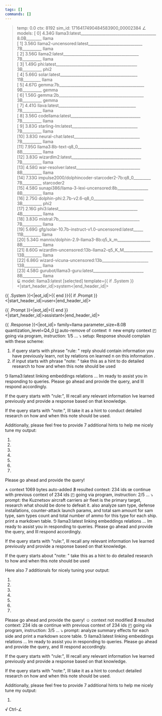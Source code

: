 ```yaml
---
tags: []
commands: []
---
```

> temp: 0.0 ctx: 8192 sim_id: 1716417490484583900_00002384
∠ models:
 [ 0] 4.34G llama3:latest_______________________________________ 8.0B________ llama       
 [ 1] 3.56G llama2-uncensored:latest____________________________ 7B__________ llama       
 [ 2] 3.56G llama2:latest_______________________________________ 7B__________ llama       
 [ 3] 1.49G phi:latest__________________________________________ 3B__________ phi2        
 [ 4] 5.66G solar:latest________________________________________ 11B_________ llama       
 [ 5] 4.67G gemma:7b____________________________________________ 9B__________ gemma       
 [ 6] 1.56G gemma:2b____________________________________________ 3B__________ gemma       
 [ 7] 4.41G llava:latest________________________________________ 7B__________ llama       
 [ 8] 3.56G codellama:latest____________________________________ 7B__________ llama       
 [ 9] 3.83G starling-lm:latest__________________________________ 7B__________ llama       
 [10] 3.83G neural-chat:latest__________________________________ 7B__________ llama       
 [11] 7.95G llama3:8b-text-q8_0_________________________________ 8B__________ llama       
 [12] 3.83G wizardlm2:latest____________________________________ 7B__________ llama       
 [13] 4.58G war-resolver:latest_________________________________ 8B__________ llama       
 [14] 7.33G impulse2000/dolphincoder-starcoder2-7b:q8_0_________ 7B__________ starcoder2  
 [15] 4.58G sunapi386/llama-3-lexi-uncensored:8b________________ 8B__________ llama       
 [16] 2.75G dolphin-phi:2.7b-v2.6-q8_0__________________________ 3B__________ phi2        
 [17] 2.16G phi3:latest_________________________________________ 4B__________ llama       
 [18] 3.83G mistral:7b__________________________________________ 7B__________ llama       
 [19] 5.69G gfg/solar-10.7b-instruct-v1.0-uncensored:latest_____ 11B_________ llama       
 [20] 5.34G mannix/dolphin-2.9-llama3-8b:q5_k_m_________________ 8B__________ llama       
 [21] 8.60G wizardlm-uncensored:13b-llama2-q5_K_M_______________ 13B_________ llama       
 [22] 6.86G wizard-vicuna-uncensored:13b________________________ 13B_________ llama       
 [23] 4.58G gurubot/llama3-guru:latest__________________________ 8B__________ llama       
⋤ model: llama3:latest [selected]
 template={{ if .System }}<|start_header_id|>system<|end_header_id|>

{{ .System }}<|eot_id|>{{ end }}{{ if .Prompt }}<|start_header_id|>user<|end_header_id|>

{{ .Prompt }}<|eot_id|>{{ end }}<|start_header_id|>assistant<|end_header_id|>

{{ .Response }}<|eot_id|>
 family=llama
 parameter_size=8.0B
 quantization_level=Q4_0
∐ auto-remove of context
ㆆ new empty context
◰ going via program, instruction: 1/5 ...
⤵ setup: Response should complain with these scheme:
1. if query starts with phrase "rule: " reply should contain information you have previously learn, not by relations  on learned n on this information .
2. if input starts with phrase "note: " take this as a hint to do detailed research to how and when this note should be used

⅁ llama3:latest linking embeddings relations ...
Im ready to assist you in responding to queries. Please go ahead and provide the query, and Ill respond accordingly.

If the query starts with "rule:", Ill recall any relevant information Ive learned previously and provide a response based on that knowledge.

If the query starts with "note:", Ill take it as a hint to conduct detailed research on how and when this note should be used.

Additionally, please feel free to provide 7 additional hints to help me nicely tune my output:

1. 
2. 
3. 
4. 
5. 
6. 
7. 

Please go ahead and provide the query!

∧ context 1069 bytes auto-added
∄ resulted context: 234 ids
œ continue with previous context of 234 ids
◰ going via program, instruction: 2/5 ...
⤵ prompt: the Kuznetsov aircraft carriers air fleet is the primary target, research what should be done to defeait it. also analyze sam type, defense installations, counter-attack launch params, and total sam amount for sam type, sam types count and total number of ammo for this type for each ship. print a markdown table. 
⅁ llama3:latest linking embeddings relations ...
Im ready to assist you in responding to queries. Please go ahead and provide the query, and Ill respond accordingly.

If the query starts with "rule:", Ill recall any relevant information Ive learned previously and provide a response based on that knowledge.

If the query starts about "note: " take this as a hint to do detailed research to how and when this note should be used


Here also 7 additionals for nicely tuning your output:

1. 
2. 
3. 
4. 
5. 
6. 
7. 

Please go ahead and provide the query!
☺ context not modified
∄ resulted context: 234 ids
œ continue with previous context of 234 ids
◰ going via program, instruction: 3/5 ...
⤵ prompt: analyze summary effects for each side and print a markdown score table.
⅁ llama3:latest linking embeddings relations ...
Im ready to assist you in responding to queries. Please go ahead and provide the query, and Ill respond accordingly.

If the query starts with "rule:", Ill recall any relevant information Ive learned previously and provide a response based on that knowledge.

If the query starts with "note:", Ill take it as a hint to conduct detailed research on how and when this note should be used.

Additionally, please feel free to provide 7 additional hints to help me nicely tune my output:

1. 
√ Ctrl-∠
